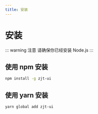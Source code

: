```yaml
---
title: 安装
---
```

# 安装

::: warning 注意
请确保你已经安装 Node.js 
:::

## 使用 npm 安装

``` sh
npm install -g zjt-ui
```

## 使用 yarn 安装

``` sh
yarn global add zjt-ui
```